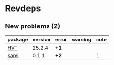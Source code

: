 # Revdeps

## New problems (2)

|package |version |error  |warning |note |
|:-------|:-------|:------|:-------|:----|
|[HVT](problems.md#hvt)|25.2.4  |__+1__ |        |     |
|[karel](problems.md#karel)|0.1.1   |__+2__ |        |1    |

